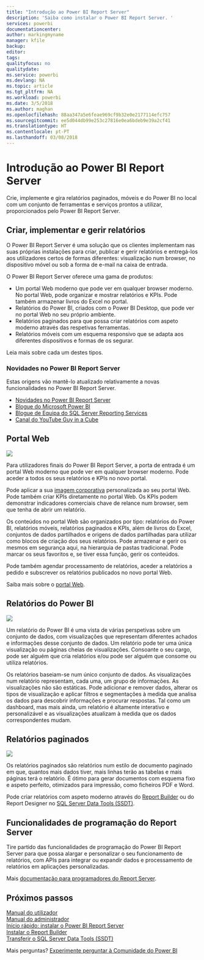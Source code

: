 ```yaml
---
title: "Introdução ao Power BI Report Server"
description: 'Saiba como instalar o Power BI Report Server. '
services: powerbi
documentationcenter: 
author: markingmyname
manager: kfile
backup: 
editor: 
tags: 
qualityfocus: no
qualitydate: 
ms.service: powerbi
ms.devlang: NA
ms.topic: article
ms.tgt_pltfrm: NA
ms.workload: powerbi
ms.date: 3/5/2018
ms.author: maghan
ms.openlocfilehash: 88aa347a5e6feae969cf9b32e0e2177114efc757
ms.sourcegitcommit: ee5d044db99e253c27816e0ea6bdeb9e39a2cf41
ms.translationtype: HT
ms.contentlocale: pt-PT
ms.lasthandoff: 03/08/2018
---
```

# <a name="get-started-with-power-bi-report-server"></a>Introdução ao Power BI Report Server
Crie, implemente e gira relatórios paginados, móveis e do Power BI no local com um conjunto de ferramentas e serviços prontos a utilizar, proporcionados pelo Power BI Report Server.

## <a name="create-deploy-and-manage-reports"></a>Criar, implementar e gerir relatórios
O Power BI Report Server é uma solução que os clientes implementam nas suas próprias instalações para criar, publicar e gerir relatórios e entregá-los aos utilizadores certos de formas diferentes: visualização num browser, no dispositivo móvel ou sob a forma de e-mail na caixa de entrada.

O Power BI Report Server oferece uma gama de produtos:

* Um portal Web moderno que pode ver em qualquer browser moderno. No portal Web, pode organizar e mostrar relatórios e KPIs. Pode também armazenar livros do Excel no portal.
* Relatórios do Power BI, criados com o Power BI Desktop, que pode ver no portal Web no seu próprio ambiente.
* Relatórios paginados para que possa criar relatórios com aspeto moderno através das respetivas ferramentas.
* Relatórios móveis com um esquema responsivo que se adapta aos diferentes dispositivos e formas de os segurar.

Leia mais sobre cada um destes tipos.

### <a name="whats-new-in-power-bi-report-server"></a>Novidades no Power BI Report Server
Estas origens vão mantê-lo atualizado relativamente a novas funcionalidades no Power BI Report Server.

* [Novidades no Power BI Report Server](whats-new.md)
* [Blogue do Microsoft Power BI](https://powerbi.microsoft.com/blog/)
* [Blogue de Equipa do SQL Server Reporting Services](https://blogs.msdn.microsoft.com/sqlrsteamblog/)
* [Canal do YouTube Guy in a Cube](https://aka.ms/guyinacube)

## <a name="web-portal"></a>Portal Web
![](media/get-started/web-portal.png)

Para utilizadores finais do Power BI Report Server, a porta de entrada é um portal Web moderno que pode ver em qualquer browser moderno. Pode aceder a todos os seus relatórios e KPIs no novo portal.

Pode aplicar a sua [imagem corporativa](https://docs.microsoft.com/sql/reporting-services/branding-the-web-portal) personalizada ao seu portal Web. Pode também criar KPIs diretamente no portal Web. Os KPIs podem demonstrar indicadores comerciais chave de relance num browser, sem que tenha de abrir um relatório.

Os conteúdos no portal Web são organizados por tipo: relatórios do Power BI, relatórios móveis, relatórios paginados e KPIs, além de livros do Excel, conjuntos de dados partilhados e origens de dados partilhadas para utilizar como blocos de criação dos seus relatórios. Pode armazenar e gerir os mesmos em segurança aqui, na hierarquia de pastas tradicional. Pode marcar os seus favoritos e, se tiver essa função, gerir os conteúdos.

Pode também agendar processamento de relatórios, aceder a relatórios a pedido e subscrever os relatórios publicados no novo portal Web.

Saiba mais sobre o [portal Web](https://docs.microsoft.com/sql/reporting-services/web-portal-ssrs-native-mode).

## <a name="power-bi-reports"></a>Relatórios do Power BI
![](media/get-started/powerbi-reports.png)

Um relatório do Power BI é uma vista de várias perspetivas sobre um conjunto de dados, com visualizações que representam diferentes achados e informações desse conjunto de dados.  Um relatório pode ter uma única visualização ou páginas cheias de visualizações. Consoante o seu cargo, pode ser alguém que cria relatórios e/ou pode ser alguém que consome ou utiliza relatórios.

Os relatórios baseiam-se num único conjunto de dados. As visualizações num relatório representam, cada uma, um grupo de informações. As visualizações não são estáticas. Pode adicionar e remover dados, alterar os tipos de visualização e aplicar filtros e segmentações à medida que analisa os dados para descobrir informações e procurar respostas. Tal como um dashboard, mas mais ainda, um relatório é altamente interativo e personalizável e as visualizações atualizam à medida que os dados correspondentes mudam.

## <a name="paginated-reports"></a>Relatórios paginados
![](media/get-started/paginated-reports.png)

Os relatórios paginados são relatórios num estilo de documento paginado em que, quantos mais dados tiver, mais linhas terão as tabelas e mais páginas terá o relatório. É ótimo para gerar documentos com esquema fixo e aspeto perfeito, otimizados para impressão, como ficheiros PDF e Word.

Pode criar relatórios com aspeto moderno através do [Report Builder](https://docs.microsoft.com/sql/reporting-services/report-builder/report-builder-in-sql-server-2016) ou do Report Designer no [SQL Server Data Tools (SSDT)](https://docs.microsoft.com/sql/reporting-services/tools/reporting-services-in-sql-server-data-tools-ssdt).

## <a name="report-server-programming-features"></a>Funcionalidades de programação do Report Server
Tire partido das funcionalidades de programação do Power BI Report Server para que possa alargar e personalizar o seu funcionamento de relatórios, com APIs para integrar ou expandir dados e processamento de relatórios em aplicações personalizadas.

Mais [documentação para programadores do Report Server](https://docs.microsoft.com/sql/reporting-services/reporting-services-developer-documentation).

## <a name="next-steps"></a>Próximos passos
[Manual do utilizador](user-handbook-overview.md)  
[Manual do administrador](admin-handbook-overview.md)  
[Início rápido: instalar o Power BI Report Server](quickstart-install-report-server.md)  
[Instalar o Report Builder](https://docs.microsoft.com/sql/reporting-services/install-windows/install-report-builder)  
[Transferir o SQL Server Data Tools (SSDT)](http://go.microsoft.com/fwlink/?LinkID=616714)

Mais perguntas? [Experimente perguntar à Comunidade do Power BI](https://community.powerbi.com/)


